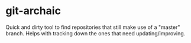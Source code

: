 # git-archaic

Quick and dirty tool to find repositories that still make use of a "master"
branch. Helps with tracking down the ones that need updating/improving.

[//]: # (README.md ends here)
